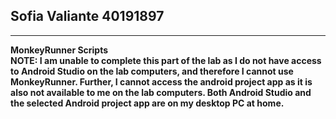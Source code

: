 ## Sofia Valiante 40191897
<hr>
<b> MonkeyRunner Scripts
<br> NOTE: I am unable to complete this part of the lab as I do not have access to Android Studio on the lab computers, and therefore I cannot use MonkeyRunner. Further, I cannot access the android project app as it is also not available to me on the lab computers. Both Android Studio and the selected Android project app are on my desktop PC at home. 

